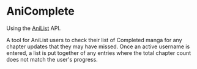 # AniComplete
Using the [AniList](https://anilist.co/) API.

A tool for AniList users to check their list of Completed manga for any chapter updates that they may have missed. Once an active username is entered, a list is put together of any entries where the total chapter count does not match the user's progress.
